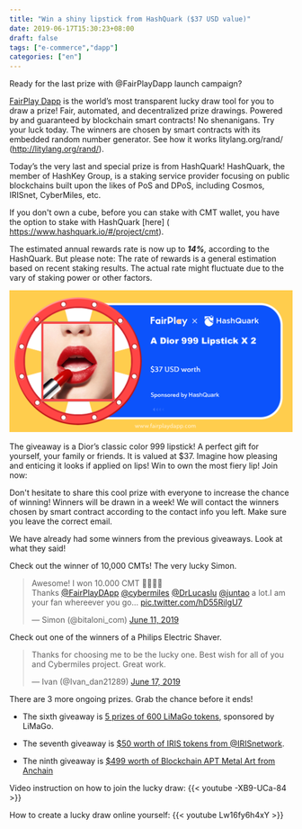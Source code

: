 ```yaml
---
title: "Win a shiny lipstick from HashQuark ($37 USD value)"
date: 2019-06-17T15:30:23+08:00
draft: false
tags: ["e-commerce","dapp"] 
categories: ["en"] 
---
```


Ready for the last prize with @FairPlayDapp launch campaign? 

[FairPlay Dapp](wwww.fairplaydapp.com) is the world’s most transparent lucky draw tool for you to draw a prize! Fair, automated, and decentralized prize drawings. Powered by and guaranteed by blockchain smart contracts! No shenanigans. Try your luck today. The winners are chosen by smart contracts with its embedded random number generator. See how it works litylang.org/rand/ (http://litylang.org/rand/).

Today’s the very last and special prize is from HashQuark! HashQuark, the member of HashKey Group, is a staking service provider focusing on public blockchains built upon the likes of PoS and DPoS, including Cosmos, IRISnet, CyberMiles, etc. 

If you don't own a cube, before you can stake with CMT wallet, you have the option to stake with HashQuark [here] ( https://www.hashquark.io/#/project/cmt).

The estimated annual rewards rate is now up to ***14%**,* according to the HashQuark. But please note: The rate of rewards is a general estimation based on recent staking results. The actual rate might fluctuate due to the vary of staking power or other factors. 

![](/images/20190617-giveaway10-01.png)

The giveaway is a Dior’s classic color 999 lipstick! A perfect gift for yourself, your family or friends. It is valued at $37. Imagine how pleasing and enticing it looks if applied on lips! Win to own the most fiery lip! Join now: 

Don't hesitate to share this cool prize with everyone to increase the chance of winning! Winners will be drawn in a week! We will contact the winners chosen by smart contract according to the contact info you left. Make sure you leave the correct email.

We have already had some winners from the previous giveaways. Look at what they said! 

Check out the winner of 10,000 CMTs! The very lucky Simon.

<blockquote class="twitter-tweet" data-lang="en"><p lang="en" dir="ltr">Awesome! I won 10.000 CMT 🤩😘😍😋<br>Thanks <a href="https://twitter.com/FairPlayDApp?ref_src=twsrc%5Etfw">@FairPlayDApp</a> <a href="https://twitter.com/cybermiles?ref_src=twsrc%5Etfw">@cybermiles</a> <a href="https://twitter.com/DrLucaslu?ref_src=twsrc%5Etfw">@DrLucaslu</a> <a href="https://twitter.com/juntao?ref_src=twsrc%5Etfw">@juntao</a> a lot.I am your fan whereever you go... <a href="https://t.co/hD55RiIgU7">pic.twitter.com/hD55RiIgU7</a></p>&mdash; Simon (@bitaloni_com) <a href="https://twitter.com/bitaloni_com/status/1138481954368524288?ref_src=twsrc%5Etfw">June 11, 2019</a></blockquote>
<script async src="https://platform.twitter.com/widgets.js" charset="utf-8"></script>

Check out one of the winners of a Philips Electric Shaver.

<blockquote class="twitter-tweet" data-lang="en"><p lang="en" dir="ltr">Thanks for choosing me to be the lucky one. Best wish for all of you and Cybermiles project. Great work.</p>&mdash; Ivan (@Ivan_dan21289) <a href="https://twitter.com/Ivan_dan21289/status/1140531615602372608?ref_src=twsrc%5Etfw">June 17, 2019</a></blockquote>
<script async src="https://platform.twitter.com/widgets.js" charset="utf-8"></script>

There are 3 more ongoing prizes. Grab the chance before it ends!

* The sixth giveaway is [5 prizes of 600 LiMaGo tokens](https://www.fairplaydapp.com/v1/play.html?contract=0x16700a82EfA734237b84e4c4274d2AFB1bFB1b20), sponsored by LiMaGo.

* The seventh giveaway is [$50 worth of IRIS tokens from @IRISnetwork](https://www.fairplaydapp.com/v1/play.html?contract=0xF55d0663BC677c0b338CF2476a8bcCd48DC30FF4).

* The ninth giveaway is [$499 worth of Blockchain APT Metal Art from Anchain](https://www.fairplaydapp.com/v1/play.html?contract=0xcc34EF82D46cD2Ce3530a4C3f1c9CB583b838e9e)

Video instruction on how to join the lucky draw:
{{< youtube -XB9-UCa-84 >}}

How to create a lucky draw online yourself:
{{< youtube Lw16fy6h4xY >}}

